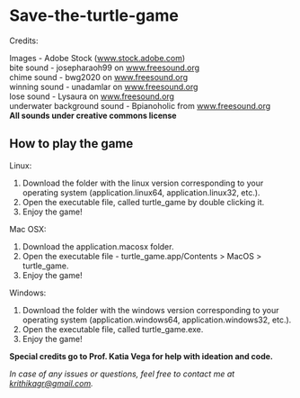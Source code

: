 # Save-the-turtle-game

Credits:

Images - Adobe Stock (www.stock.adobe.com)   
bite sound - josepharaoh99 on www.freesound.org  
chime sound - bwg2020 on www.freesound.org  
winning sound - unadamlar on www.freesound.org  
lose sound - Lysaura on www.freesound.org  
underwater background sound - Bpianoholic from www.freesound.org  
**All sounds under creative commons license**


## How to play the game

Linux:
1. Download the folder with the linux version corresponding to your operating system (application.linux64, application.linux32, etc.). 
2. Open the executable file, called turtle_game by double clicking it. 
3. Enjoy the game!

Mac OSX:
1. Download the application.macosx folder. 
2. Open the executable file - turtle_game.app/Contents > MacOS > turtle_game.
3. Enjoy the game!

Windows:
1. Download the folder with the windows version corresponding to your operating system (application.windows64, application.windows32, etc.).
2. Open the executable file, called turtle_game.exe. 
3. Enjoy the game!
  
  
**Special credits go to Prof. Katia Vega for help with ideation and code.**

_In case of any issues or questions, feel free to contact me at krithikagr@gmail.com._
